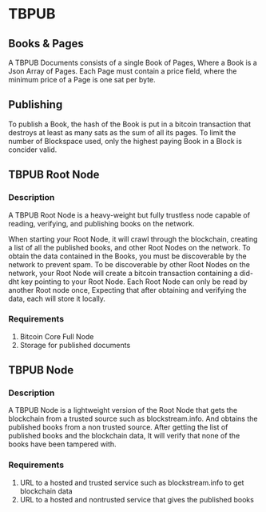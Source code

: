 # TBPUB

## Books & Pages
A TBPUB Documents consists of a single Book of Pages, Where a Book is a Json 
Array of Pages. Each Page must contain a price field, where the minimum price 
of a Page is one sat per byte.

## Publishing
To publish a Book, the hash of the Book is put in a bitcoin transaction that 
destroys at least as many sats as the sum of all its pages. To limit the number 
of Blockspace used, only the highest paying Book in a Block is concider valid.

## TBPUB Root Node

### Description
A TBPUB Root Node is a heavy-weight but fully trustless node capable of reading, 
verifying, and publishing books on the network.

When starting your Root Node, it will crawl through the blockchain, creating a 
list of all the published books, and other Root Nodes on the network. To obtain 
the data contained in the Books, you must be discoverable by the network to 
prevent spam. To be discoverable by other Root Nodes on the network, your Root 
Node will create a bitcoin transaction containing a did-dht key pointing to 
your Root Node. Each Root Node can only be read by another Root node once, 
Expecting that after obtaining and verifying the data, each will store it locally.

### Requirements
1. Bitcoin Core Full Node
2. Storage for published documents

## TBPUB Node

### Description
A TBPUB Node is a lightweight version of the Root Node that gets the blockchain 
from a trusted source such as blockstream.info. And obtains the published books 
from a non trusted source. After getting the list of published books and the 
blockchain data, It will verify that none of the books have been tampered with.

### Requirements
1. URL to a hosted and trusted service such as blockstream.info to get blockchain data
2. URL to a hosted and nontrusted service that gives the published books
